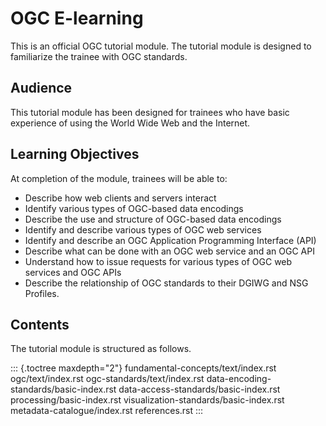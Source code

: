 # OGC E-learning

This is an official OGC tutorial module. The tutorial module is designed
to familiarize the trainee with OGC standards.

## Audience

This tutorial module has been designed for trainees who have basic
experience of using the World Wide Web and the Internet.

## Learning Objectives

At completion of the module, trainees will be able to:

-   Describe how web clients and servers interact
-   Identify various types of OGC-based data encodings
-   Describe the use and structure of OGC-based data encodings
-   Identify and describe various types of OGC web services
-   Identify and describe an OGC Application Programming Interface (API)
-   Describe what can be done with an OGC web service and an OGC API
-   Understand how to issue requests for various types of OGC web
    services and OGC APIs
-   Describe the relationship of OGC standards to their DGIWG and NSG
    Profiles.

## Contents

The tutorial module is structured as follows.

::: {.toctree maxdepth="2"}
fundamental-concepts/text/index.rst ogc/text/index.rst
ogc-standards/text/index.rst data-encoding-standards/basic-index.rst
data-access-standards/basic-index.rst processing/basic-index.rst
visualization-standards/basic-index.rst metadata-catalogue/index.rst
references.rst
:::
